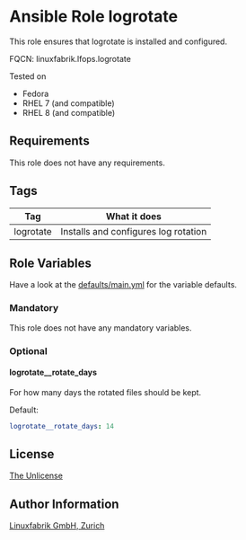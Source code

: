 # Ansible Role logrotate

This role ensures that logrotate is installed and configured.

FQCN: linuxfabrik.lfops.logrotate

Tested on

* Fedora
* RHEL 7 (and compatible)
* RHEL 8 (and compatible)


## Requirements

This role does not have any requirements.


## Tags

| Tag       | What it does                         |
| ---       | ------------                         |
| logrotate | Installs and configures log rotation |


## Role Variables

Have a look at the [defaults/main.yml](https://github.com/Linuxfabrik/lfops/blob/main/roles/logrotate/defaults/main.yml) for the variable defaults.


### Mandatory

This role does not have any mandatory variables.


### Optional

#### logrotate__rotate_days

For how many days the rotated files should be kept.

Default:
```yaml
logrotate__rotate_days: 14
```


## License

[The Unlicense](https://unlicense.org/)


## Author Information

[Linuxfabrik GmbH, Zurich](https://www.linuxfabrik.ch)
